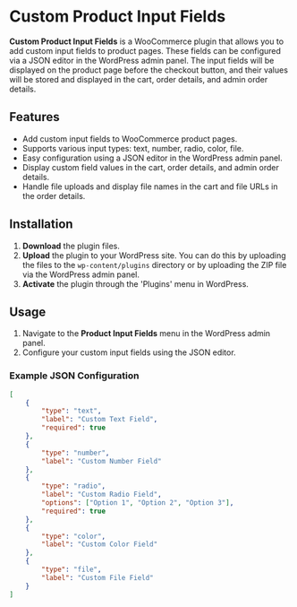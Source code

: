 # Custom Product Input Fields

**Custom Product Input Fields** is a WooCommerce plugin that allows you to add custom input fields to product pages. These fields can be configured via a JSON editor in the WordPress admin panel. The input fields will be displayed on the product page before the checkout button, and their values will be stored and displayed in the cart, order details, and admin order details.

## Features

- Add custom input fields to WooCommerce product pages.
- Supports various input types: text, number, radio, color, file.
- Easy configuration using a JSON editor in the WordPress admin panel.
- Display custom field values in the cart, order details, and admin order details.
- Handle file uploads and display file names in the cart and file URLs in the order details.

## Installation

1. **Download** the plugin files.
2. **Upload** the plugin to your WordPress site. You can do this by uploading the files to the `wp-content/plugins` directory or by uploading the ZIP file via the WordPress admin panel.
3. **Activate** the plugin through the 'Plugins' menu in WordPress.

## Usage

1. Navigate to the **Product Input Fields** menu in the WordPress admin panel.
2. Configure your custom input fields using the JSON editor.

### Example JSON Configuration

```json
[
    {
        "type": "text",
        "label": "Custom Text Field",
        "required": true
    },
    {
        "type": "number",
        "label": "Custom Number Field"
    },
    {
        "type": "radio",
        "label": "Custom Radio Field",
        "options": ["Option 1", "Option 2", "Option 3"],
        "required": true
    },
    {
        "type": "color",
        "label": "Custom Color Field"
    },
    {
        "type": "file",
        "label": "Custom File Field"
    }
]
